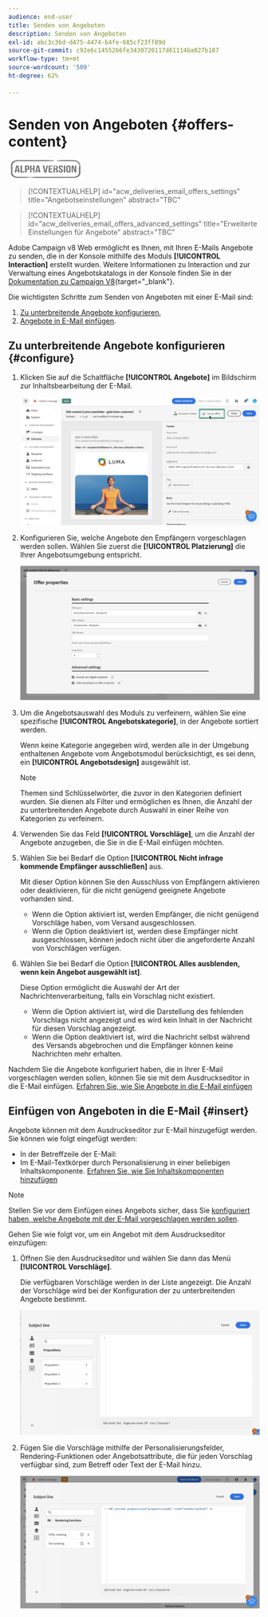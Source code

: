 ```yaml
---
audience: end-user
title: Senden von Angeboten
description: Senden von Angeboten
exl-id: abc3c36d-d475-4474-b4fe-685cf23ff89d
source-git-commit: c92e6c1455266fe3430720117d61114ba027b187
workflow-type: tm+mt
source-wordcount: '509'
ht-degree: 62%

---
```


# Senden von Angeboten {#offers-content}

![](../assets/do-not-localize/badge.png)

>[!CONTEXTUALHELP]
>id="acw_deliveries_email_offers_settings"
>title="Angebotseinstellungen"
>abstract="TBC"

>[!CONTEXTUALHELP]
>id="acw_deliveries_email_offers_advanced_settings"
>title="Erweiterte Einstellungen für Angebote"
>abstract="TBC"

Adobe Campaign v8 Web ermöglicht es Ihnen, mit Ihren E-Mails Angebote zu senden, die in der Konsole mithilfe des Moduls **[!UICONTROL Interaction]** erstellt wurden. Weitere Informationen zu Interaction und zur Verwaltung eines Angebotskatalogs in der Konsole finden Sie in der [Dokumentation zu Campaign V8](https://experienceleague.adobe.com/docs/campaign/campaign-v8/offers/interaction.html?lang=de){target="_blank"}.

Die wichtigsten Schritte zum Senden von Angeboten mit einer E-Mail sind:

1. [Zu unterbreitende Angebote konfigurieren](#configure),
1. [Angebote in E-Mail einfügen](#insert).

## Zu unterbreitende Angebote konfigurieren {#configure}

1. Klicken Sie auf die Schaltfläche **[!UICONTROL Angebote]** im Bildschirm zur Inhaltsbearbeitung der E-Mail.

   ![](assets/setup-offers.png)

1. Konfigurieren Sie, welche Angebote den Empfängern vorgeschlagen werden sollen. Wählen Sie zuerst die **[!UICONTROL Platzierung]** die Ihrer Angebotsumgebung entspricht.

   ![](assets/create-content-offers.png)

1. Um die Angebotsauswahl des Moduls zu verfeinern, wählen Sie eine spezifische **[!UICONTROL Angebotskategorie]**, in der Angebote sortiert werden.

   Wenn keine Kategorie angegeben wird, werden alle in der Umgebung enthaltenen Angebote vom Angebotsmodul berücksichtigt, es sei denn, ein **[!UICONTROL Angebotsdesign]** ausgewählt ist.

   >[!NOTE]
   >
   >Themen sind Schlüsselwörter, die zuvor in den Kategorien definiert wurden. Sie dienen als Filter und ermöglichen es Ihnen, die Anzahl der zu unterbreitenden Angebote durch Auswahl in einer Reihe von Kategorien zu verfeinern.

1. Verwenden Sie das Feld **[!UICONTROL Vorschläge]**, um die Anzahl der Angebote anzugeben, die Sie in die E-Mail einfügen möchten.

1. Wählen Sie bei Bedarf die Option **[!UICONTROL Nicht infrage kommende Empfänger ausschließen]** aus.

   Mit dieser Option können Sie den Ausschluss von Empfängern aktivieren oder deaktivieren, für die nicht genügend geeignete Angebote vorhanden sind.

   * Wenn die Option aktiviert ist, werden Empfänger, die nicht genügend Vorschläge haben, vom Versand ausgeschlossen.
   * Wenn die Option deaktiviert ist, werden diese Empfänger nicht ausgeschlossen, können jedoch nicht über die angeforderte Anzahl von Vorschlägen verfügen.

1. Wählen Sie bei Bedarf die Option **[!UICONTROL Alles ausblenden, wenn kein Angebot ausgewählt ist]**.

   Diese Option ermöglicht die Auswahl der Art der Nachrichtenverarbeitung, falls ein Vorschlag nicht existiert.

   * Wenn die Option aktiviert ist, wird die Darstellung des fehlenden Vorschlags nicht angezeigt und es wird kein Inhalt in der Nachricht für diesen Vorschlag angezeigt.
   * Wenn die Option deaktiviert ist, wird die Nachricht selbst während des Versands abgebrochen und die Empfänger können keine Nachrichten mehr erhalten.

Nachdem Sie die Angebote konfiguriert haben, die in Ihrer E-Mail vorgeschlagen werden sollen, können Sie sie mit dem Ausdruckseditor in die E-Mail einfügen. [Erfahren Sie, wie Sie Angebote in die E-Mail einfügen](#insert)

## Einfügen von Angeboten in die E-Mail {#insert}

Angebote können mit dem Ausdruckseditor zur E-Mail hinzugefügt werden. Sie können wie folgt eingefügt werden:

* In der Betreffzeile der E-Mail:
* Im E-Mail-Textkörper durch Personalisierung in einer beliebigen Inhaltskomponente. [Erfahren Sie, wie Sie Inhaltskomponenten hinzufügen](content-components.md)

>[!NOTE]
>
>Stellen Sie vor dem Einfügen eines Angebots sicher, dass Sie [konfiguriert haben, welche Angebote mit der E-Mail vorgeschlagen werden sollen](#configure).

Gehen Sie wie folgt vor, um ein Angebot mit dem Ausdruckseditor einzufügen:

1. Öffnen Sie den Ausdruckseditor und wählen Sie dann das Menü **[!UICONTROL Vorschläge]**.

   Die verfügbaren Vorschläge werden in der Liste angezeigt. Die Anzahl der Vorschläge wird bei der Konfiguration der zu unterbreitenden Angebote bestimmt.

   ![](assets/offer-insertion.png)

1. Fügen Sie die Vorschläge mithilfe der Personalisierungsfelder, Rendering-Funktionen oder Angebotsattribute, die für jeden Vorschlag verfügbar sind, zum Betreff oder Text der E-Mail hinzu.

   ![](assets/offer-inserted.png)
